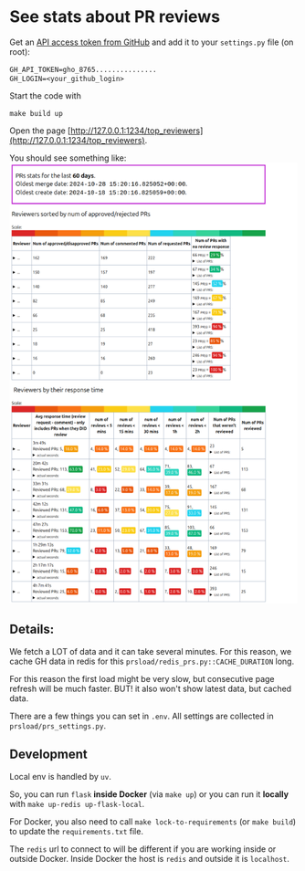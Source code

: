 # See stats about PR reviews

Get an [API access token from GitHub](https://github.com/settings/tokens) and add it to your `settings.py` file (on root):
```
GH_API_TOKEN=gho_8765...............
GH_LOGIN=<your_github_login>
```

Start the code with 

```shell
make build up
```

Open the page [http://127.0.0.1:1234/top_reviewers](http://127.0.0.1:1234/top_reviewers).

You should see something like:
![prs-load.png](./assets/prs-load.png)


## Details:

We fetch a LOT of data and it can take several minutes. For this reason, we cache GH data in redis for this
`prsload/redis_prs.py::CACHE_DURATION` long.

For this reason the first load might be very slow, but consecutive page refresh will be much faster. BUT! it also
won't show latest data, but cached data.

There are a few things you can set in `.env`. All settings are collected in `prsload/prs_settings.py`.

## Development

Local env is handled by `uv`.

So, you can run `flask` **inside Docker** (via `make up`) or you can run it 
**locally** with `make up-redis up-flask-local`.

For Docker, you also need to call `make lock-to-requirements` (or `make build`) to update the `requirements.txt` file.

The `redis` url to connect to will be different if you are working inside or outside Docker.
Inside Docker the host is `redis` and outside it is `localhost`.
